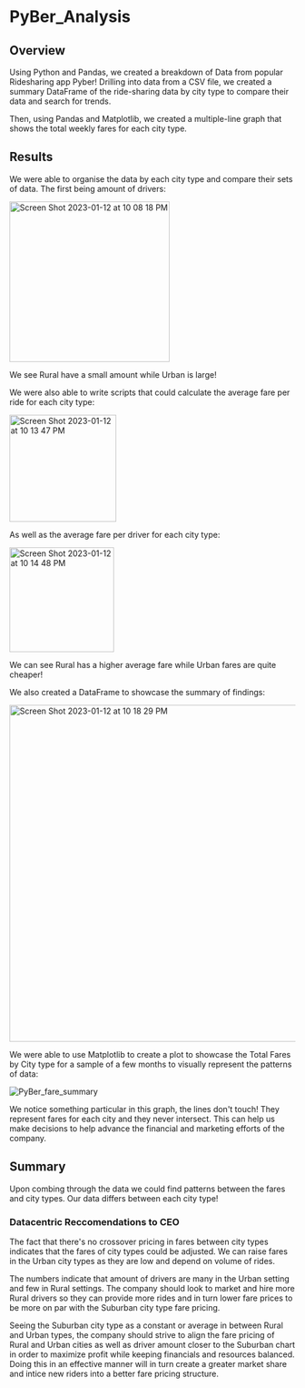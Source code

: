 # PyBer_Analysis
## Overview
Using Python and Pandas, we created a breakdown of Data from popular Ridesharing app Pyber! Drilling into data from a CSV file, we created a summary DataFrame of the ride-sharing data by city type to compare their data and search for trends.
 
Then, using Pandas and Matplotlib, we created a multiple-line graph that shows the total weekly fares for each city type. 

## Results
We were able to organise the data by each city type and compare their sets of data. The first being amount of drivers:

<img width="282" alt="Screen Shot 2023-01-12 at 10 08 18 PM" src="https://user-images.githubusercontent.com/18335464/212228453-ec830541-bb29-42f3-9f96-1362816cfe72.png">

We see Rural have a small amount while Urban is large!

We were also able to write scripts that could calculate the average fare per ride for each city type:

<img width="188" alt="Screen Shot 2023-01-12 at 10 13 47 PM" src="https://user-images.githubusercontent.com/18335464/212228937-f25c074e-5934-4ca7-87c6-e05bd4a6ac9f.png">


As well as the average fare per driver for each city type:

<img width="184" alt="Screen Shot 2023-01-12 at 10 14 48 PM" src="https://user-images.githubusercontent.com/18335464/212229014-cb239902-768c-479f-81cd-f1c14e0d025e.png">

We can see Rural has a higher average fare while Urban fares are quite cheaper!

We also created a DataFrame to showcase the summary of findings:

<img width="592" alt="Screen Shot 2023-01-12 at 10 18 29 PM" src="https://user-images.githubusercontent.com/18335464/212229663-1d0e7838-f5e5-4ab6-9e04-a32a690b716d.png">

We were able to use Matplotlib to create a plot to showcase the Total Fares by City type for a sample of a few months to visually represent the patterns of data:

![PyBer_fare_summary](https://user-images.githubusercontent.com/18335464/212230570-3cacb989-b6a1-4a4a-87a2-83a2affc3654.png)

We notice something particular in this graph, the lines don't touch! They represent fares for each city and they never intersect. This can help us make decisions to help advance the financial and marketing efforts of the company.  

## Summary
Upon combing through the data we could find patterns between the fares and city types. Our data differs between each city type! 

### Datacentric Reccomendations to CEO

The fact that there's no crossover pricing in fares between city types indicates that the fares of city types could be adjusted. We can raise fares in the Urban city types as they are low and depend on volume of rides. 

The numbers indicate that amount of drivers are many in the Urban setting and few in Rural settings. The company should look to market and hire more Rural drivers so they can provide more rides and in turn lower fare prices to be more on par with the Suburban city type fare pricing.

Seeing the Suburban city type as a constant or average in between Rural and Urban types, the company should strive to align the fare pricing of Rural and Urban cities as well as driver amount closer to the Suburban chart in order to maximize profit while keeping financials and resources balanced. Doing this in an effective manner will in turn create a greater market share and intice new riders into a better fare pricing structure.


